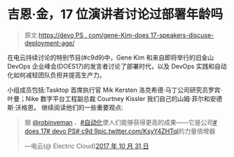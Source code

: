 # 吉恩·金，17 位演讲者讨论过部署年龄吗

> 原文:[https://devo PS . com/gene-Kim-does 17-speakers-discuse-deployment-age/](https://devops.com/gene-kim-does17-speakers-discuss-deployment-age/)

在电云持续讨论的特别节目(#c9d9)中，Gene Kim 和来自即将举行的旧金山 DevOps 企业峰会(DOES17)的发言者讨论了部署时代，以及 DevOps 实践和自动化如何减轻团队负担并提高生产力。

小组成员包括:Tasktop 首席执行官 Mik Kersten 洛克希德·马丁公司研究员罗宾·叶曼；Nike 数字平台工程副总裁 Courtney Kissler 我们自己的山姆·菲尔和安德斯·沃格恩。
继续阅读他们的一些重要观点:

> 据 [@robinyeman](https://twitter.com/robinyeman?ref_src=twsrc%5Etfw) 、[#自动化](https://twitter.com/hashtag/automation?src=hash&ref_src=twsrc%5Etfw)使人们能够获得更高的成果——它是公司[# does 17](https://twitter.com/hashtag/DOES17?src=hash&ref_src=twsrc%5Etfw)[# devo PS](https://twitter.com/hashtag/DevOps?src=hash&ref_src=twsrc%5Etfw)[# c9d 9](https://twitter.com/hashtag/c9d9?src=hash&ref_src=twsrc%5Etfw)[pic.twitter.com/KsyY4ZHTql](https://t.co/KsyY4ZHTql)的力量倍增器
> 
> —电云(@ Electric Cloud)[2017 年 10 月 31 日](https://twitter.com/electriccloud/status/925409064556806144?ref_src=twsrc%5Etfw)